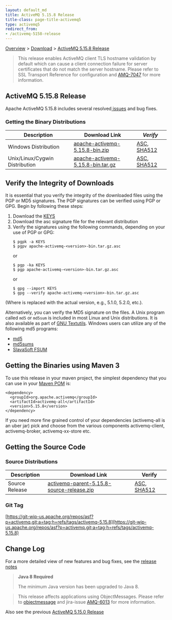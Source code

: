 ```yaml
---
layout: default_md
title: ActiveMQ 5.15.8 Release 
title-class: page-title-activemq5
type: activemq5
redirect_from:
- /activemq-5158-release
---
```


[Overview](overview) > [Download](download) > [ActiveMQ 5.15.8 Release](activemq-5158-release)

> This release enables ActiveMQ client TLS hostname validation by default which can cause a client connection failure for server certificates that do not match the server hostname. Please refer to SSL Transport Reference for configuration and [AMQ-7047](https://issues.apache.org/jira/browse/AMQ-7047?src=confmacro) for more information.

ActiveMQ 5.15.8 Release
-----------------------

Apache ActiveMQ 5.15.8 includes several resolved[ issues](https://issues.apache.org/jira/secure/ReleaseNote.jspa?projectId=12311210&version=12344359) and bug fixes.

### Getting the Binary Distributions

Description|Download Link|_Verify_
---|---|---
Windows Distribution|[apache-activemq-5.15.8-bin.zip](https://archive.apache.org/dist/activemq/5.15.8/apache-activemq-5.15.8-bin.zip)|[ASC](https://archive.apache.org/dist/activemq/5.15.8/apache-activemq-5.15.8-bin.zip.asc), [SHA512](https://archive.apache.org/dist/activemq/5.15.8/apache-activemq-5.15.8-bin.zip.sha512)
Unix/Linux/Cygwin Distribution|[apache-activemq-5.15.8-bin.tar.gz](https://archive.apache.org/dist/activemq/5.15.8/apache-activemq-5.15.8-bin.tar.gz)|[ASC](https://archive.apache.org/dist/activemq/5.15.8/apache-activemq-5.15.8-bin.tar.gz.asc), [SHA512](https://archive.apache.org/dist/activemq/5.15.8/apache-activemq-5.15.8-bin.tar.gz.sha512)

Verify the Integrity of Downloads
---------------------------------

It is essential that you verify the integrity of the downloaded files using the PGP or MD5 signatures. The PGP signatures can be verified using PGP or GPG. Begin by following these steps:

1.  Download the [KEYS](https://downloads.apache.org/dist/activemq/KEYS)
2.  Download the asc signature file for the relevant distribution
3.  Verify the signatures using the following commands, depending on your use of PGP or GPG:
    ```
    $ pgpk -a KEYS
    $ pgpv apache-activemq-<version>-bin.tar.gz.asc
    ```
    or
    ```
    $ pgp -ka KEYS
    $ pgp apache-activemq-<version>-bin.tar.gz.asc
    ```
    or
    ```
    $ gpg --import KEYS
    $ gpg --verify apache-activemq-<version>-bin.tar.gz.asc
    ```

(Where <version> is replaced with the actual version, e.g., 5.1.0, 5.2.0, etc.).

Alternatively, you can verify the MD5 signature on the files. A Unix program called `md5` or `md5sum` is included in most Linux and Unix distributions. It is also available as part of [GNU Textutils](http://www.gnu.org/software/textutils/textutils.html). Windows users can utilize any of the following md5 programs:

*   [md5](http://www.fourmilab.ch/md5/)
*   [md5sums](http://www.pc-tools.net/win32/md5sums/)
*   [SlavaSoft FSUM](http://www.slavasoft.com/fsum/)

Getting the Binaries using Maven 3
----------------------------------

To use this release in your maven project, the simplest dependency that you can use in your [Maven POM](http://maven.apache.org/guides/introduction/introduction-to-the-pom.html) is:
```
<dependency>
  <groupId>org.apache.activemq</groupId>
  <artifactId>activemq-all</artifactId>
  <version>5.15.8</version>
</dependency>
```
If you need more fine grained control of your dependencies (activemq-all is an uber jar) pick and choose from the various components activemq-client, activemq-broker, activemq-xx-store etc.

Getting the Source Code
-----------------------

### Source Distributions

Description|Download Link|Verify
---|---|---
Source Release|[activemq-parent-5.15.8-source-release.zip](https://archive.apache.org/dist/activemq/5.15.8/activemq-parent-5.15.8-source-release.zip)|[ASC](https://archive.apache.org/dist/activemq/5.15.8/activemq-parent-5.15.8-source-release.zip.asc), [SHA512](https://archive.apache.org/dist/activemq/5.15.8/activemq-parent-5.15.8-source-release.zip.sha512)

### Git Tag

[https://git-wip-us.apache.org/repos/asf?p=activemq.git;a=tag;h=refs/tags/activemq-5.15.8](https://git-wip-us.apache.org/repos/asf?p=activemq.git;a=tag;h=refs/tags/activemq-5.15.8)

Change Log
----------

For a more detailed view of new features and bug fixes, see the [release notes](https://issues.apache.org/jira/secure/ReleaseNote.jspa?projectId=12311210&version=12341669)

> **Java 8 Required**
> 
> The minimum Java version has been upgraded to Java 8.

> This release affects applications using ObjectMessages. Please refer to [objectmessage](objectmessage) and jira-issue [AMQ-6013](https://issues.apache.org/jira/browse/AMQ-6013) for more information.

Also see the previous [ActiveMQ 5.15.0 Release](activemq-5150-release)
